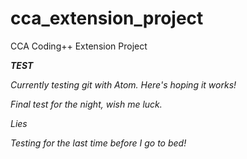 # cca_extension_project
CCA Coding++ Extension Project

***TEST***

*Currently testing git with Atom. Here's hoping it works!*

*Final test for the night, wish me luck.*

*Lies*

*Testing for the last time before I go to bed!*
